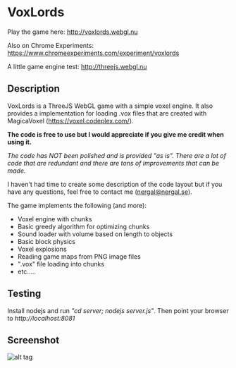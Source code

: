 # VoxLords
Play the game here: http://voxlords.webgl.nu

Also on Chrome Experiments: https://www.chromeexperiments.com/experiment/voxlords

A little game engine test: http://threejs.webgl.nu 

## Description
VoxLords is a ThreeJS WebGL game with a simple voxel engine. It also provides a implementation for loading .vox files that are created with MagicaVoxel (https://voxel.codeplex.com/).

**The code is free to use but I would appreciate if you give me credit when using it.**

*The code has NOT been polished and is provided "as is". There are a lot of code that are redundant and there are tons of improvements that can be made.*

I haven't had time to create some description of the code layout but if you have any questions, feel free to contact me (nergal@nergal.se).

The game implements the following (and more):
- Voxel engine with chunks 
- Basic greedy algorithm for optimizing chunks
- Sound loader with volume based on length to objects
- Basic block physics
- Voxel explosions
- Reading game maps from PNG image files
- ".vox" file loading into chunks
- etc.....


## Testing

Install nodejs and run *"cd server; nodejs server.js"*. Then point your browser to *http://localhost:8081*

## Screenshot
![alt tag](https://raw.github.com/lallassu/VoxLords/master/promo.png)

